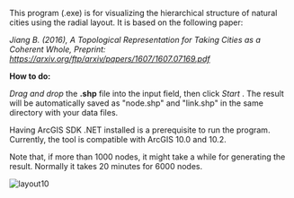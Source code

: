 This program (.exe) is for visualizing the hierarchical structure of natural cities using the radial layout. It is based on the following paper:

<i align="middle">Jiang B. (2016), A Topological Representation for Taking Cities as a Coherent Whole, Preprint: <a rel="nofollow" target="_blank" href="https://arxiv.org/ftp/arxiv/papers/1607/1607.07169.pdf"> https://arxiv.org/ftp/arxiv/papers/1607/1607.07169.pdf </i>

<b>How to do:</b>

<i> Drag and drop </i> the <b>.shp</b> file into the input field, then click <i> Start </i>. The result will be automatically saved as "node.shp" and "link.shp" in the same directory with your data files. 

Having ArcGIS SDK .NET installed is a prerequisite to run the program. Currently, the tool is compatible with ArcGIS 10.0 and 10.2.

Note that, if more than 1000 nodes, it might take a while for generating the result. Normally it takes 20 minutes for 6000 nodes.

![layout10](https://cloud.githubusercontent.com/assets/6545129/18167640/fe4850b4-7051-11e6-8c26-b1500a3712cd.jpg)

